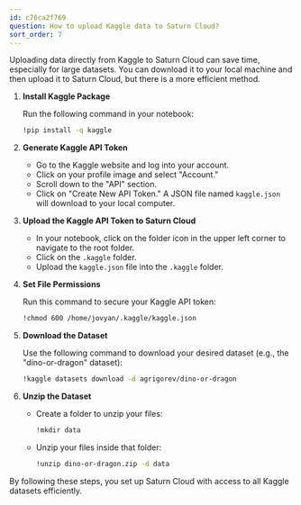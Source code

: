 ```yaml
---
id: c76ca2f769
question: How to upload Kaggle data to Saturn Cloud?
sort_order: 7
---
```


Uploading data directly from Kaggle to Saturn Cloud can save time, especially for large datasets. You can download it to your local machine and then upload it to Saturn Cloud, but there is a more efficient method.


1. **Install Kaggle Package**
   
   Run the following command in your notebook:
   
   ```bash
   !pip install -q kaggle
   ```

2. **Generate Kaggle API Token**
   
   - Go to the Kaggle website and log into your account.
   - Click on your profile image and select "Account."
   - Scroll down to the "API" section.
   - Click on "Create New API Token." A JSON file named `kaggle.json` will download to your local computer.

3. **Upload the Kaggle API Token to Saturn Cloud**
   
   - In your notebook, click on the folder icon in the upper left corner to navigate to the root folder.
   - Click on the `.kaggle` folder.
   - Upload the `kaggle.json` file into the `.kaggle` folder.

4. **Set File Permissions**
   
   Run this command to secure your Kaggle API token:
   
   ```bash
   !chmod 600 /home/jovyan/.kaggle/kaggle.json
   ```

5. **Download the Dataset**
   
   Use the following command to download your desired dataset (e.g., the "dino-or-dragon" dataset):
   
   ```bash
   !kaggle datasets download -d agrigorev/dino-or-dragon
   ```

6. **Unzip the Dataset**
   
   - Create a folder to unzip your files:
     
     ```bash
     !mkdir data
     ```
   
   - Unzip your files inside that folder:
     
     ```bash
     !unzip dino-or-dragon.zip -d data
     ```

By following these steps, you set up Saturn Cloud with access to all Kaggle datasets efficiently.